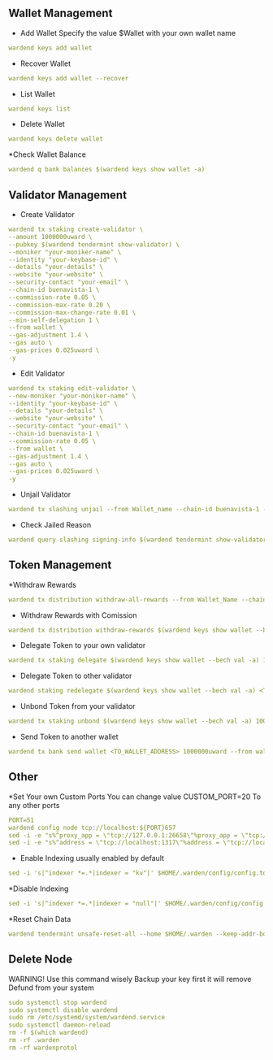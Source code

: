 ## Wallet Management

* Add Wallet Specify the value $Wallet with your own wallet name
```yaml
wardend keys add wallet
```

* Recover Wallet
```yaml
wardend keys add wallet --recover
```

* List Wallet
```yaml
wardend keys list
```

* Delete Wallet
```yaml
wardend keys delete wallet
```

*Check Wallet Balance
```yaml
wardend q bank balances $(wardend keys show wallet -a)
```
## Validator Management

* Create Validator
```yaml
wardend tx staking create-validator \
--amount 1000000uward \
--pubkey $(wardend tendermint show-validator) \
--moniker "your-moniker-name" \
--identity "your-keybase-id" \
--details "your-details" \
--website "your-website" \
--security-contact "your-email" \
--chain-id buenavista-1 \
--commission-rate 0.05 \
--commission-max-rate 0.20 \
--commission-max-change-rate 0.01 \
--min-self-delegation 1 \
--from wallet \
--gas-adjustment 1.4 \
--gas auto \
--gas-prices 0.025uward \
-y
```
* Edit Validator
```yaml
wardend tx staking edit-validator \
--new-moniker "your-moniker-name" \
--identity "your-keybase-id" \
--details "your-details" \
--website "your-website" \
--security-contact "your-email" \
--chain-id buenavista-1 \
--commission-rate 0.05 \
--from wallet \
--gas-adjustment 1.4 \
--gas auto \
--gas-prices 0.025uward \
-y
```
* Unjail Validator
```yaml
wardend tx slashing unjail --from Wallet_name --chain-id buenavista-1 --fees 1000uward -y
```
* Check Jailed Reason
```yaml
wardend query slashing signing-info $(wardend tendermint show-validator)
```
## Token Management

*Withdraw Rewards
```yaml
wardend tx distribution withdraw-all-rewards --from Wallet_Name --chain-id buenavista-1 --fees 1000uward -y
```
* Withdraw Rewards with Comission
```yaml
wardend tx distribution withdraw-rewards $(wardend keys show wallet --bech val -a) --commission --from wallet --chain-id buenavista-1  --fees 1000uward -y
```
* Delegate Token to your own validator
```yaml
wardend tx staking delegate $(wardend keys show wallet --bech val -a) 1000000uward --from wallet --chain-id buenavista-1 --fees 1000uward -y
```
* Delegate Token to other validator
```yaml
wardend staking redelegate $(wardend keys show wallet --bech val -a) <TO_VALOPER_ADDRESS> 1000000uward --from wallet --chain-id buenavista-1 --fees 1000uward -y
```
* Unbond Token from your validator
```yaml
wardend tx staking unbond $(wardend keys show wallet --bech val -a) 1000000uward --from wallet ---chain-id buenavista-1  --fees 1000uward -y
```
* Send Token to another wallet
```yaml
wardend tx bank send wallet <TO_WALLET_ADDRESS> 1000000uward --from wallet --chain-id buenavista-1 --fees 1000uward
```

## Other
*Set Your own Custom Ports You can change value CUSTOM_PORT=20 To any other ports
```yaml
PORT=51
wardend config node tcp://localhost:${PORT}657
sed -i -e "s%^proxy_app = \"tcp://127.0.0.1:26658\"%proxy_app = \"tcp://127.0.0.1:${PORT}658\"%; s%^laddr = \"tcp://127.0.0.1:26657\"%laddr = \"tcp://127.0.0.1:${PORT}657\"%; s%^pprof_laddr = \"localhost:6060\"%pprof_laddr = \"localhost:${PORT}060\"%; s%^laddr = \"tcp://0.0.0.0:26656\"%laddr = \"tcp://0.0.0.0:${PORT}656\"%; s%^prometheus_listen_addr = \":26660\"%prometheus_listen_addr = \":${PORT}660\"%" $HOME/.selfchain/config/config.toml
sed -i -e "s%^address = \"tcp://localhost:1317\"%address = \"tcp://localhost:${PORT}317\"%; s%^address = \":8080\"%address = \":${PORT}080\"%; s%^address = \"0.0.0.0:9090\"%address = \"0.0.0.0:${PORT}090\"%; s%^address = \"0.0.0.0:9091\"%address = \"0.0.0.0:${PORT}091\"%; s%^address = \"0.0.0.0:8545\"%address = \"0.0.0.0:${PORT}545\"%; s%^ws-address = \"0.0.0.0:8546\"%ws-address = \"0.0.0.0:${PORT}546\"%" $HOME/.selfchain/config/app.toml
```
* Enable Indexing usually enabled by default
```yaml
sed -i 's|^indexer *=.*|indexer = "kv"|' $HOME/.warden/config/config.toml
```
*Disable Indexing
```yaml
sed -i 's|^indexer *=.*|indexer = "null"|' $HOME/.warden/config/config.toml
```
*Reset Chain Data
```yaml
wardend tendermint unsafe-reset-all --home $HOME/.warden --keep-addr-book
```
## Delete Node
WARNING! Use this command wisely Backup your key first it will remove Defund from your system
```yaml
sudo systemctl stop wardend
sudo systemctl disable wardend
sudo rm /etc/systemd/system/wardend.service
sudo systemctl daemon-reload
rm -f $(which wardend)
rm -rf .warden
rm -rf wardenprotol
```